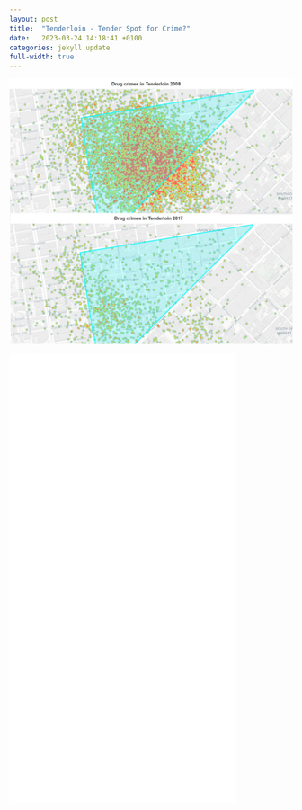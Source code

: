 ```yaml
---
layout: post
title:  "Tenderloin - Tender Spot for Crime?"
date:   2023-03-24 14:18:41 +0100
categories: jekyll update
full-width: true
---
```


![please work2](/drugcrimes.jpg)

<iframe src="/bokeh.html"
    sandbox="allow-same-origin allow-scripts"
    width="80%"
    height="800"
    scrolling="no"
    seamless="seamless"
    frameborder="0">
</iframe>